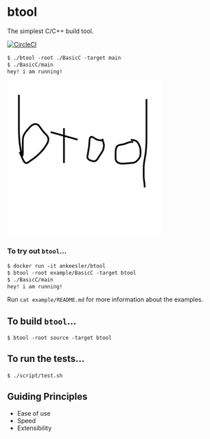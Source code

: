 # btool

The simplest C/C++ build tool.

[![CircleCI](https://circleci.com/gh/ankeesler/btool/tree/master.svg?style=svg)](https://circleci.com/gh/ankeesler/btool/tree/master)

```
$ ./btool -root ./BasicC -target main
$ ./BasicC/main
hey! i am running!
```

![btool](btool.png)

### To try out `btool`...

```
$ docker run -it ankeesler/btool
$ btool -root example/BasicC -target btool
$ ./BasicC/main
hey! i am running!
```

Run `cat example/README.md` for more information about the examples.

## To build `btool`...

```
$ btool -root source -target btool
```

## To run the tests...

```
$ ./script/test.sh
```

## Guiding Principles

- Ease of use
- Speed
- Extensibility
